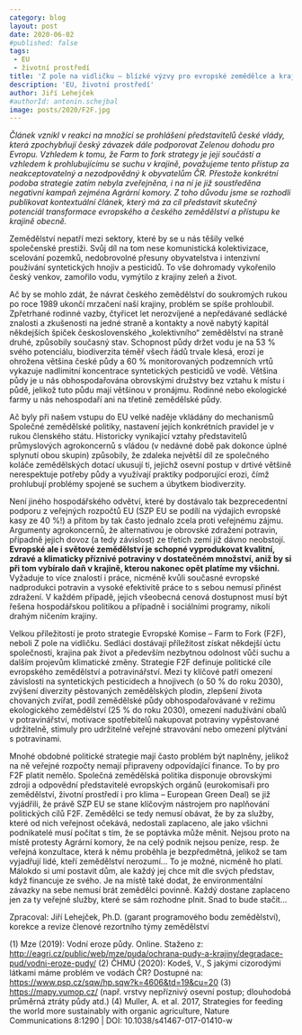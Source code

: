 ```yaml
---
category: blog
layout: post
date: 2020-06-02
#published: false
tags: 
 - EU
 - životní prostředí
title: 'Z pole na vidličku – blízké výzvy pro evropské zemědělce a krajinu'
description: 'EU, životní prostředí'
author: Jiří Lehejček
#authorId: antonin.schejbal
image: posts/2020/F2F.jpg
---
```


*Článek vznikl v reakci na množící se prohlášení představitelů české vlády, která zpochybňují český závazek dále podporovat Zelenou
dohodu pro Evropu. Vzhledem k tomu, že Farm to fork strategy je její součástí a vzhledem k prohlubujícímu se suchu v krajině, považujeme
tento přístup za neakceptovatelný a nezodpovědný k obyvatelům ČR. Přestože konkrétní podoba strategie zatím nebyla zveřejněna, i na ní je již soustředěna negativní kampaň zejména Agrární komory. Z toho důvodu jsme se rozhodli publikovat kontextuální článek, který má za cíl představit skutečný potenciál transformace evropského a českého zemědělství a přístupu ke krajině obecně.*

Zemědělství nepatří mezi sektory, které by se u nás těšily velké společenské prestiži. Svůj díl na tom nese komunistická kolektivizace, scelování pozemků, nedobrovolné přesuny obyvatelstva i intenzivní používání syntetických hnojiv a pesticidů. To vše dohromady vykořenilo český venkov, zamořilo vodu, vymýtilo z krajiny zeleň a život. 

Ač by se mohlo zdát, že návrat českého zemědělství do soukromých rukou po roce 1989 ukončí mrzačení naší krajiny, problém se spíše prohloubil. Zpřetrhané rodinné vazby, čtyřicet let nerozvíjené a nepředávané sedlácké znalosti a zkušenosti na jedné straně a kontakty a nově nabytý kapitál někdejších špiček československého „kolektivního“ zemědělství na straně druhé, způsobily současný stav. Schopnost půdy držet vodu je na 53 % svého potenciálu, biodiverzita téměř všech řádů trvale klesá, erozí je ohrožena většina české půdy a 60 % monitorovaných podzemních vrtů vykazuje nadlimitní koncentrace syntetických pesticidů ve vodě. Většina půdy je u nás obhospodařována obrovskými družstvy bez vztahu k místu i půdě, jelikož tuto půdu mají většinou v pronájmu. Rodinné nebo ekologické farmy u nás nehospodaří ani na třetině zemědělské půdy. 

Ač byly při našem vstupu do EU velké naděje vkládány do mechanismů Společné zemědělské politiky, nastavení jejích konkrétních pravidel je v rukou členského státu. Historicky vynikající vztahy představitelů průmyslových agrokoncernů s vládou (v nedávné době pak dokonce úplné splynutí obou skupin) způsobily, že zdaleka největší díl ze společného koláče zemědělských dotací ukusují ti, jejichž osevní postup v drtivé většině nerespektuje potřeby půdy a využívají praktiky podporující erozi, čímž prohlubují problémy spojené se suchem a úbytkem biodiverzity. 

Není jiného hospodářského odvětví, které by dostávalo tak bezprecedentní podporu z veřejných rozpočtů EU (SZP EU se podílí na výdajích evropské kasy ze 40 %!) a přitom by tak často jednalo zcela proti veřejnému zájmu. Argumenty agrokoncernů, že alternativou je obrovské zdražení potravin, případně jejich dovoz (a tedy závislost) ze třetích zemí již dávno neobstojí. **Evropské ale i světové zemědělství je schopné vyprodukovat kvalitní, zdravé a klimaticky příznivé potraviny v dostatečném množství, aniž by si při tom vybíralo daň v krajině, kterou nakonec opět platíme my všichni.** Vyžaduje to více znalostí i práce, nicméně kvůli současné evropské nadprodukci potravin a vysoké efektivitě práce to s sebou nemusí přinést zdražení. V každém případě, jejich všeobecná cenová dostupnost musí být řešena hospodářskou politikou a případně i sociálními programy, nikoli drahým ničením krajiny.

Velkou příležitostí je proto strategie Evropské Komise – Farm to Fork (F2F), neboli Z pole na vidličku. Sedláci dostávají příležitost získat někdejší úctu společnosti, krajina pak život a především nezbytnou odolnost vůči suchu a dalším projevům klimatické změny. 
Strategie F2F definuje politické cíle evropského zemědělství a potravinářství. Mezi ty klíčové patří omezení závislosti na syntetických pesticidech a hnojivech (o 50 % do roku 2030), zvýšení diverzity pěstovaných zemědělských plodin, zlepšení života chovaných zvířat, podíl zemědělské půdy obhospodařovávané v režimu ekologického zemědělství (25 % do roku 2030), omezení nadužívání obalů v potravinářství, motivace spotřebitelů nakupovat potraviny vypěstované udržitelně, stimuly pro udržitelné veřejné stravování nebo omezení plýtvání s potravinami.

Mnohé obdobné politické strategie mají často problém být naplněny, jelikož na ně veřejné rozpočty nemají připraveny odpovídající finance. To by pro F2F platit nemělo. Společná zemědělská politika disponuje obrovskými zdroji a odpovědní představitelé evropských orgánů (eurokomisaři pro zemědělství, životní prostředí i pro klima – European Green Deal) se již vyjádřili, že právě SZP EU se stane klíčovým nástrojem pro naplňování politických cílů F2F. Zemědělci se tedy nemusí obávat, že by za služby, které od nich veřejnost očekává, nedostali zaplaceno, ale jako všichni podnikatelé musí počítat s tím, že se poptávka může měnit. Nejsou proto na místě protesty Agrární komory, že na celý podnik nejsou peníze, resp. že veřejná konzultace, která k němu proběhla je bezpředmětná, jelikož se tam vyjadřují lidé, kteří zemědělství nerozumí… To je možné, nicméně ho platí. Málokdo si umí postavit dům, ale každý jej chce mít dle svých představ, když financuje ze svého. Je na místě také dodat, že environmentální závazky na sebe nemusí brát zemědělci povinně. Každý dostane zaplaceno jen za ty veřejné služby, které se sám rozhodne plnit. Snad to bude stačit…

Zpracoval: Jiří Lehejček, Ph.D. (garant programového bodu zemědělství), korekce a revize členové rezortního týmy zemědělství

(1)  Mze (2019): Vodní eroze půdy. Online. Staženo z: http://eagri.cz/public/web/mze/puda/ochrana-pudy-a-krajiny/degradace-pud/vodni-eroze-pudy/
(2)  ČHMÚ (2020): Kodeš, V., S jakými cizorodými látkami máme problém ve vodách ČR? Dostupné na: https://www.psp.cz/sqw/hp.sqw?k=4606&td=19&cu=20
(3)  https://mapy.vumop.cz/ (např. vrstvy nepříznivý osevní postup; dlouhodobá průměrná ztráty půdy atd.)
(4)  Muller, A. et al. 2017, Strategies for feeding the world more sustainably with organic agriculture, Nature Communications 8:1290 | DOI: 10.1038/s41467-017-01410-w
